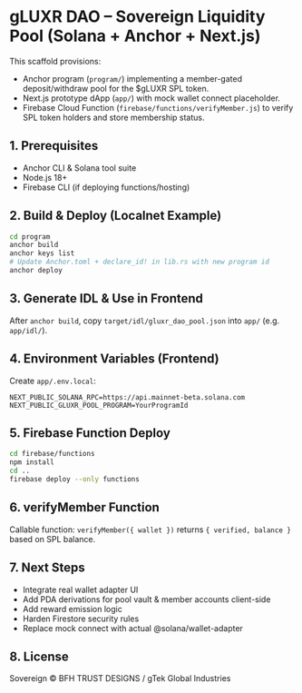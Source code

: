 # gLUXR DAO – Sovereign Liquidity Pool (Solana + Anchor + Next.js)

This scaffold provisions:

- Anchor program (`program/`) implementing a member-gated deposit/withdraw pool for the $gLUXR SPL token.
- Next.js prototype dApp (`app/`) with mock wallet connect placeholder.
- Firebase Cloud Function (`firebase/functions/verifyMember.js`) to verify SPL token holders and store membership status.

## 1. Prerequisites
- Anchor CLI & Solana tool suite
- Node.js 18+
- Firebase CLI (if deploying functions/hosting)

## 2. Build & Deploy (Localnet Example)
```bash
cd program
anchor build
anchor keys list
# Update Anchor.toml + declare_id! in lib.rs with new program id
anchor deploy
```

## 3. Generate IDL & Use in Frontend
After `anchor build`, copy `target/idl/gluxr_dao_pool.json` into `app/` (e.g. `app/idl/`).

## 4. Environment Variables (Frontend)
Create `app/.env.local`:
```
NEXT_PUBLIC_SOLANA_RPC=https://api.mainnet-beta.solana.com
NEXT_PUBLIC_GLUXR_POOL_PROGRAM=YourProgramId
```

## 5. Firebase Function Deploy
```bash
cd firebase/functions
npm install
cd ..
firebase deploy --only functions
```

## 6. verifyMember Function
Callable function: `verifyMember({ wallet })` returns `{ verified, balance }` based on SPL balance.

## 7. Next Steps
- Integrate real wallet adapter UI
- Add PDA derivations for pool vault & member accounts client-side
- Add reward emission logic
- Harden Firestore security rules
- Replace mock connect with actual @solana/wallet-adapter

## 8. License
Sovereign © BFH TRUST DESIGNS / gTek Global Industries
